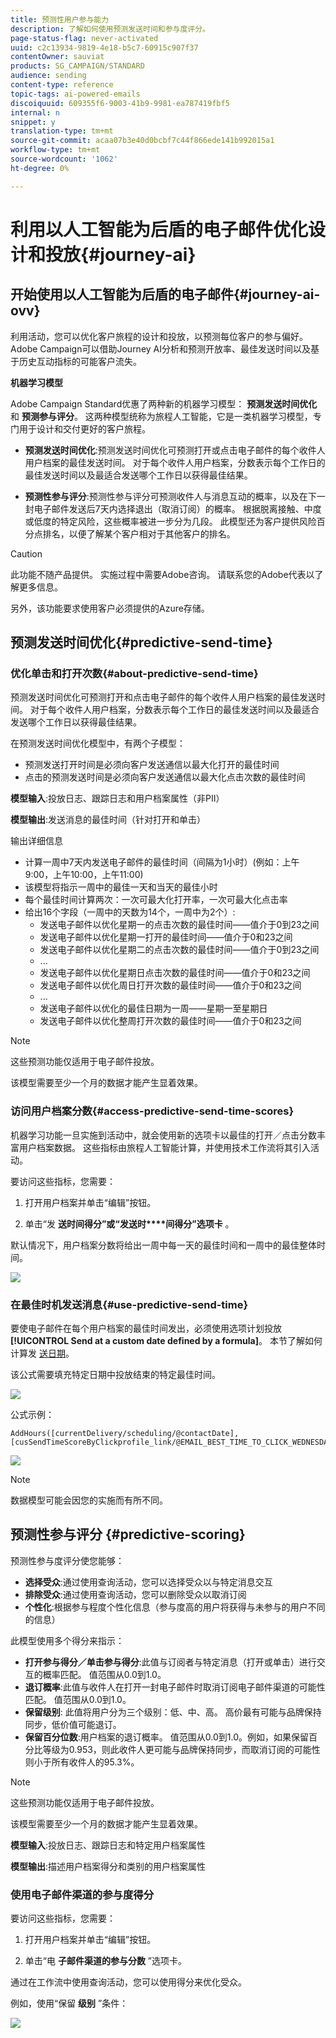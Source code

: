 ```yaml
---
title: 预测性用户参与能力
description: 了解如何使用预测发送时间和参与度评分。
page-status-flag: never-activated
uuid: c2c13934-9819-4e18-b5c7-60915c907f37
contentOwner: sauviat
products: SG_CAMPAIGN/STANDARD
audience: sending
content-type: reference
topic-tags: ai-powered-emails
discoiquuid: 609355f6-9003-41b9-9981-ea787419fbf5
internal: n
snippet: y
translation-type: tm+mt
source-git-commit: acaa07b3e40d0bcbf7c44f866ede141b992015a1
workflow-type: tm+mt
source-wordcount: '1062'
ht-degree: 0%

---
```



# 利用以人工智能为后盾的电子邮件优化设计和投放{#journey-ai}

## 开始使用以人工智能为后盾的电子邮件{#journey-ai-ovv}

利用活动，您可以优化客户旅程的设计和投放，以预测每位客户的参与偏好。 Adobe Campaign可以借助Journey AI分析和预测开放率、最佳发送时间以及基于历史互动指标的可能客户流失。

**机器学习模型**

Adobe Campaign Standard优惠了两种新的机器学习模型： **预测发送时间优化** 和 **预测参与评分**。 这两种模型统称为旅程人工智能，它是一类机器学习模型，专门用于设计和交付更好的客户旅程。

* **预测发送时间优化**:预测发送时间优化可预测打开或点击电子邮件的每个收件人用户档案的最佳发送时间。 对于每个收件人用户档案，分数表示每个工作日的最佳发送时间以及最适合发送哪个工作日以获得最佳结果。

* **预测性参与评分**:预测性参与评分可预测收件人与消息互动的概率，以及在下一封电子邮件发送后7天内选择退出（取消订阅）的概率。 根据脱离接触、中度或低度的特定风险，这些概率被进一步分为几段。 此模型还为客户提供风险百分点排名，以便了解某个客户相对于其他客户的排名。

>[!CAUTION]
>此功能不随产品提供。 实施过程中需要Adobe咨询。 请联系您的Adobe代表以了解更多信息。
>
>另外，该功能要求使用客户必须提供的Azure存储。

## 预测发送时间优化{#predictive-send-time}

### 优化单击和打开次数{#about-predictive-send-time}

预测发送时间优化可预测打开和点击电子邮件的每个收件人用户档案的最佳发送时间。 对于每个收件人用户档案，分数表示每个工作日的最佳发送时间以及最适合发送哪个工作日以获得最佳结果。

在预测发送时间优化模型中，有两个子模型：
* 预测发送打开时间是必须向客户发送通信以最大化打开的最佳时间
* 点击的预测发送时间是必须向客户发送通信以最大化点击次数的最佳时间

**模型输入**:投放日志、跟踪日志和用户档案属性（非PII）

**模型输出**:发送消息的最佳时间（针对打开和单击）


输出详细信息

* 计算一周中7天内发送电子邮件的最佳时间（间隔为1小时）(例如：上午9:00，上午10:00，上午11:00)
* 该模型将指示一周中的最佳一天和当天的最佳小时
* 每个最佳时间计算两次：一次可最大化打开率，一次可最大化点击率
* 给出16个字段（一周中的天数为14个，一周中为2个）:
   * 发送电子邮件以优化星期一的点击次数的最佳时间——值介于0到23之间
   * 发送电子邮件以优化星期一打开的最佳时间——值介于0和23之间
   * 发送电子邮件以优化星期二的点击次数的最佳时间——值介于0到23之间
   * ...
   * 发送电子邮件以优化星期日点击次数的最佳时间——值介于0和23之间
   * 发送电子邮件以优化周日打开次数的最佳时间——值介于0和23之间
   * ...
   * 发送电子邮件以优化的最佳日期为一周——星期一至星期日
   * 发送电子邮件以优化整周打开次数的最佳时间——值介于0和23之间

>[!NOTE]
>
>这些预测功能仅适用于电子邮件投放。
>
>该模型需要至少一个月的数据才能产生显着效果。


### 访问用户档案分数{#access-predictive-send-time-scores}

机器学习功能一旦实施到活动中，就会使用新的选项卡以最佳的打开／点击分数丰富用户档案数据。 这些指标由旅程人工智能计算，并使用技术工作流将其引入活动。

要访问这些指标，您需要：

1. 打开用户档案并单击“编辑”按钮。

1. 单击“发 **送时间得分”或“发送时****间得分”选项卡** 。

默认情况下，用户档案分数将给出一周中每一天的最佳时间和一周中的最佳整体时间。

![](assets/do-not-localize/SendTimeScore.png)

### 在最佳时机发送消息{#use-predictive-send-time}

要使电子邮件在每个用户档案的最佳时间发出，必须使用选项计划投放 **[!UICONTROL Send at a custom date defined by a formula]**。
本节了解如何计算发 [送日期](../../sending/using/computing-the-sending-date.md)。

该公式需要填充特定日期中投放结束的特定最佳时间。

![](assets/do-not-localize/ComputeSendingDate.png)

公式示例：

```
AddHours([currentDelivery/scheduling/@contactDate], 
[cusSendTimeScoreByClickprofile_link/@EMAIL_BEST_TIME_TO_CLICK_WEDNESDAY])
```

![](assets/do-not-localize/SendingDateFormula.png)

>[!NOTE]
>
>数据模型可能会因您的实施而有所不同。



## 预测性参与评分 {#predictive-scoring}

预测性参与度评分使您能够：

* **选择受众**:通过使用查询活动，您可以选择受众以与特定消息交互
* **排除受众**:通过使用查询活动，您可以删除受众以取消订阅
* **个性化**:根据参与程度个性化信息（参与度高的用户将获得与未参与的用户不同的信息）

此模型使用多个得分来指示：

* **打开参与得分／单击参与得分**:此值与订阅者与特定消息（打开或单击）进行交互的概率匹配。 值范围从0.0到1.0。
* **退订概率**:此值与收件人在打开一封电子邮件时取消订阅电子邮件渠道的可能性匹配。 值范围从0.0到1.0。
* **保留级别**: 此值将用户分为三个级别：低、中、高。 高价最有可能与品牌保持同步，低价值可能退订。
* **保留百分位数**:用户档案的退订概率。 值范围从0.0到1.0。例如，如果保留百分比等级为0.953，则此收件人更可能与品牌保持同步，而取消订阅的可能性则小于所有收件人的95.3%。

>[!NOTE]
>
>这些预测功能仅适用于电子邮件投放。
>
>该模型需要至少一个月的数据才能产生显着效果。


**模型输入**:投放日志、跟踪日志和特定用户档案属性

**模型输出**:描述用户档案得分和类别的用户档案属性


### 使用电子邮件渠道的参与度得分

要访问这些指标，您需要：

1. 打开用户档案并单击“编辑”按钮。

1. 单击“电 **子邮件渠道的参与分数** ”选项卡。

通过在工作流中使用查询活动，您可以使用得分来优化受众。

例如，使用“保留 **级别** ”条件：

![](assets/do-not-localize/predictive_score_query.png)























